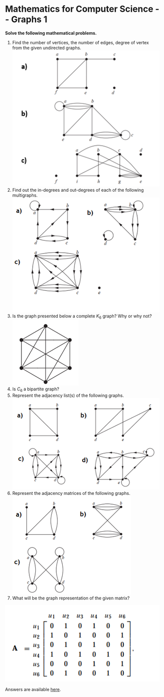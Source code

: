 # Mathematics for Computer Science -- Graphs 1

<script>
MathJax = {
  tex: {
    inlineMath: [['$', '$'], ['\\(', '\\)']]
  },
  svg: {
    fontCache: 'global'
  }
};
</script>
<script type="text/javascript" id="MathJax-script" async
  src="https://cdn.jsdelivr.net/npm/mathjax@3/es5/tex-svg.js">
</script>

**Solve the following mathematical problems.**

1. Find the number of vertices, the number of edges, degree of vertex from the given undirected graphs.<br> ![Graphs](graphs-1.png)
2. Find out the in-degrees and out-degrees of each of the following multigraphs.<br> ![Graphs](graphs-2.png)
3. Is the graph presented below a complete $K_6$ graph? Why or why not?<br> ![Graphs](graphs-3.png)
4. Is $C_6$ a bipartite graph?
5. Represent the adjacency list(s) of the following graphs.<br> ![Graphs](graphs-4.png)
6. Represent the adjacency matrices of the following graphs.<br> ![Graphs](graphs-5.png)
7. What will be the graph representation of the given matrix?

![Matrix](matrix.png)

Answers are available [here](exercise-graphs-1-answers).